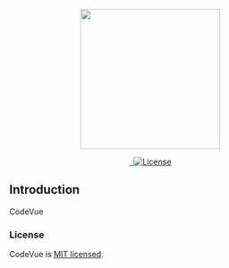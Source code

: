 <p align="center">
  <img width="250" src="https://fidelusperutravel.com/wp-content/uploads/2018/03/vuecode-01.png">
</p>

<p align="center">
<a href="https://vuejs.org">
    <img alt="" src="https://img.shields.io/badge/vue.js-2.x-green.svg?style=flat-square">
</a>

<a href="https://getbootstrap.com/docs/4.0">
    <img alt="" src="https://img.shields.io/badge/bootstrap-4.0.0-800080.svg?style=flat-square">
</a>

<a href="https://getbootstrap.com/docs/4.0">
  <img src="https://img.shields.io/npm/l/codevue.svg" alt="License">
</a>


</p>

## Introduction
CodeVue 

### License
CodeVue is [MIT licensed](./LICENSE).

